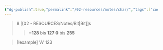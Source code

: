 ```yaml
---
{"dg-publish":true,"permalink":"/02-resources/notes/char/","tags":["code","speicher"],"updated":"2024-08-25T22:57:24.000+02:00"}
---
```


>8 [[02 - RESOURCES/Notes/Bit\|Bit]]s
>>**−128** bis **127**
>>**0** bis **255**

>[!example] 
>'A'
>123
>